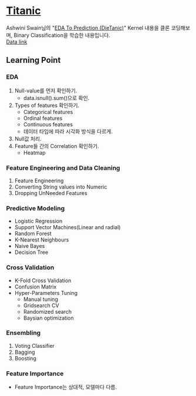# [Titanic](https://www.kaggle.com/c/titanic "")
Ashwini Swain님의 "[EDA To Prediction (DieTanic)](https://www.kaggle.com/ash316/eda-to-prediction-dietanic "")" Kernel 내용을 클론 코딩해보며, Binary Classification을 학습한 내용입니다.   
[Data link](https://www.kaggle.com/c/titanic/data "")

## Learning Point
### EDA
1. Null-value를 먼저 확인하기.
    - data.isnull().sum()으로 확인.
2. Types of features 확인하기.
    - Categorical features
    - Ordinal features
    - Continuous features
    - 데이터 타입에 따라 시각화 방식을 다르게.
3. Null값 처리.
4. Feature들 간의 Correlation 확인하기.
    - Heatmap
### Feature Engineering and Data Cleaning
1. Feature Engineering
2. Converting String values into Numeric
3. Dropping UnNeeded Features
### Predictive Modeling
- Logistic Regression
- Support Vector Machines(Linear and radial)
- Random Forest
- K-Nearest Neighbours
- Naive Bayes
- Decision Tree
### Cross Validation
- K-Fold Cross Validation
- Confusion Matrix
- Hyper-Parameters Tuning
    - Manual tuning
    - Gridsearch CV
    - Randomized search
    - Baysian optimization
### Ensembling
1. Voting Classifier
2. Bagging
3. Boosting
### Feature Importance
- Feature Importance는 상대적, 모델마다 다름.
